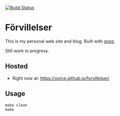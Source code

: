 [![Build Status](https://travis-ci.org/vorce/forvillelser.svg?branch=master)](https://travis-ci.org/vorce/forvillelser)

# Förvillelser

This is my personal web site and blog. Built with [gonz](https://github.com/vorce/gonz).

Still work in progress.

## Hosted

- Right now at: https://vorce.github.io/forvillelser/

## Usage

    make clean
    make
